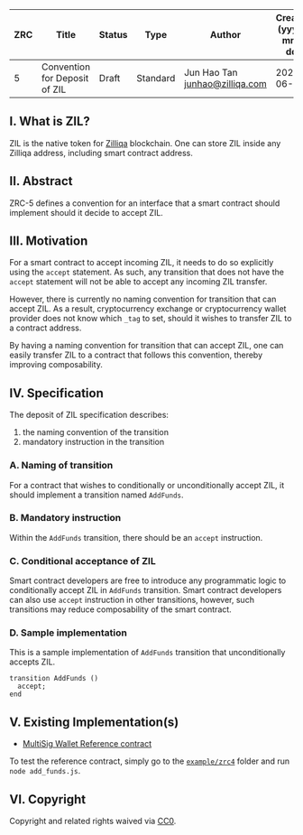 | ZRC | Title                        | Status   | Type     | Author                                                                                                                       | Created (yyyy-mm-dd) | Updated (yyyy-mm-dd) |
| --- | ---------------------------- | -------- | -------- | ---------------------------------------------------------------------------------------------------------------------------- | -------------------- | -------------------- |
| 5   | Convention for Deposit of ZIL | Draft | Standard | Jun Hao Tan <junhao@zilliqa.com> | 2020-06-25           | 2020-06-25           |

## I. What is ZIL?

ZIL is the native token for [Zilliqa](https://www.zilliqa.com/) blockchain. One can store ZIL inside any Zilliqa address, including smart contract address.

## II. Abstract

ZRC-5 defines a convention for an interface that a smart contract should implement should it decide to accept ZIL.

## III. Motivation

For a smart contract to accept incoming ZIL, it needs to do so explicitly using the `accept` statement. As such, any transition that does not have the `accept` statement  will not be able to accept any incoming ZIL transfer. 

However, there is currently no naming convention for transition that can accept ZIL. As a result, cryptocurrency exchange or cryptocurrency wallet provider does not know which `_tag` to set, should it wishes to transfer ZIL to a contract address. 

By having a naming convention for transition that can accept ZIL, one can easily transfer ZIL to a contract that follows this convention, thereby improving composability. 

## IV. Specification

The deposit of ZIL specification describes:

1. the naming convention of the transition
2. mandatory instruction in the transition

### A. Naming of transition

For a contract that wishes to conditionally or unconditionally accept ZIL, it should implement a transition named `AddFunds`.

### B. Mandatory instruction 

Within the `AddFunds` transition, there should be an `accept` instruction. 

### C. Conditional acceptance of ZIL

Smart contract developers are free to introduce any programmatic logic to conditionally accept ZIL in `AddFunds` transition. Smart contract developers can also use `accept` instruction in other transitions, however, such transitions may reduce composability of the smart contract. 

### D. Sample implementation
This is a sample implementation of `AddFunds` transition that unconditionally accepts ZIL.

```
transition AddFunds ()
  accept;
end
```

## V. Existing Implementation(s)

- [MultiSig Wallet Reference contract](../reference/multisig_wallet.scilla#L406)

To test the reference contract, simply go to the [`example/zrc4`](../example/zrc4) folder and run `node add_funds.js`.

## VI. Copyright

Copyright and related rights waived via [CC0](https://creativecommons.org/publicdomain/zero/1.0/).
